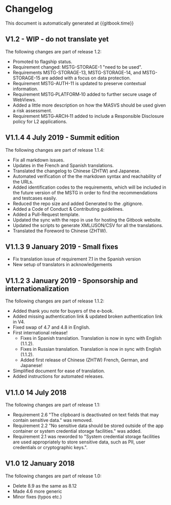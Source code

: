 # Changelog

This document is automatically generated at {{gitbook.time}}

## V1.2 - WIP - do not translate yet

The following changes are part of release 1.2:

- Promoted to flagship status.
- Requirement changed: MSTG-STORAGE-1 "need to be used".
- Requirements MSTG-STORAGE-13, MSTG-STORAGE-14, and MSTG-STORAGE-15 are added with a focus on data protection.
- Requirement MSTG-AUTH-11 is updated to preserve contextual information.
- Requirement MSTG‑PLATFORM‑10 added to further secure usage of WebViews.
- Added a little more description on how the MASVS should be used given a risk assessment.
- Requirement MSTG‑ARCH‑11 added to include a Responsible Disclosure policy for L2 applications.

## V1.1.4 4 July 2019 - Summit edition

The following changes are part of release 1.1.4:

- Fix all markdown issues.
- Updates in the French and Spanish translations.
- Translated the changelog to Chinese (ZHTW) and Japanese.
- Automated verification of the the markdown syntax and reachability of the URLs.
- Added identification codes to the requirements, which will be included in the future version of the MSTG in order to find the recommendations and testcases easily.
- Reduced the repo size and added Generated to the .gitignore.
- Added a Code of Conduct & Contributing guidelines.
- Added a Pull-Request template.
- Updated the sync with the repo in use for hosting the Gitbook website.
- Updated the scripts to generate XML/JSON/CSV for all the translations.
- Translated the Foreword to Chinese (ZHTW).

## V1.1.3 9 January 2019 - Small fixes

- Fix translation issue of requirement 7.1 in the Spanish version
- New setup of translators in acknowledgements

## V1.1.2 3 January 2019 - Sponsorship and internationalization

The following changes are part of release 1.1.2:

- Added thank you note for buyers of the e-book.
- Added missing authentication link & updated broken authentication link in V4.
- Fixed swap of 4.7 and 4.8 in English.
- First international release!
  - Fixes in Spanish translation. Translation is now in sync with English (1.1.2).
  - Fixes in Russian translation. Translation is now in sync with English (1.1.2).
  - Added first release of Chinese (ZHTW) French, German, and Japanese!
- Simplified document for ease of translation.
- Added instructions for automated releases.

## V1.1.0 14 July 2018

The following changes are part of release 1.1:

- Requirement 2.6 "The clipboard is deactivated on text fields that may contain sensitive data." was removed.
- Requirement 2.2 "No sensitive data should be stored outside of the app container or system credential storage facilities." was added.
- Requirement 2.1 was reworded to "System credential storage facilities are used appropriately to store sensitive data, such as PII, user credentials or cryptographic keys.".

## V1.0 12 January 2018

The following changes are part of release 1.0:

- Delete 8.9 as the same as 8.12
- Made 4.6 more generic
- Minor fixes (typos etc.)
